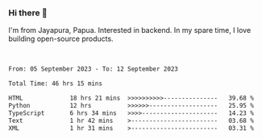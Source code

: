 ### Hi there 👋

I'm from Jayapura, Papua. Interested in backend. In my spare time, I love building open-source products.

<br>

 
 <!--START_SECTION:waka-->

```txt
From: 05 September 2023 - To: 12 September 2023

Total Time: 46 hrs 15 mins

HTML             18 hrs 21 mins  >>>>>>>>>>---------------   39.68 %
Python           12 hrs          >>>>>>-------------------   25.95 %
TypeScript       6 hrs 34 mins   >>>>---------------------   14.23 %
Text             1 hr 42 mins    >------------------------   03.68 %
XML              1 hr 31 mins    >------------------------   03.31 %
```

<!--END_SECTION:waka-->
